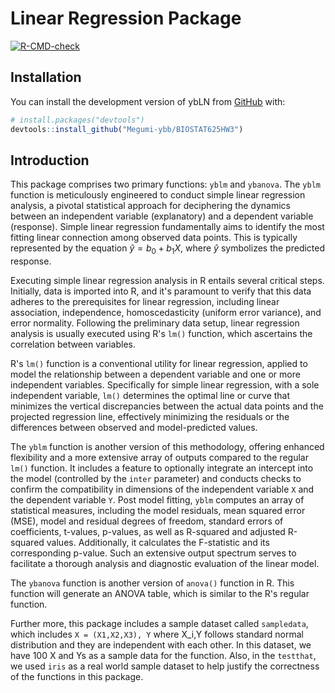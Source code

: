 # Linear Regression Package

[![R-CMD-check](https://github.com/Megumi-ybb/BIOSTAT625HW3/actions/workflows/R-CMD-check.yaml/badge.svg)](https://github.com/Megumi-ybb/BIOSTAT625HW3/actions/workflows/R-CMD-check.yaml)

## Installation

You can install the development version of ybLN from [GitHub](https://github.com/) with:

``` r
# install.packages("devtools")
devtools::install_github("Megumi-ybb/BIOSTAT625HW3")
```


## Introduction
This package comprises two primary functions: `yblm` and `ybanova`. The `yblm` function is meticulously engineered to conduct simple linear regression analysis, a pivotal statistical approach for deciphering the dynamics between an independent variable (explanatory) and a dependent variable (response). Simple linear regression fundamentally aims to identify the most fitting linear connection among observed data points. This is typically represented by the equation $\hat{y} = b_0 + b_1X$, where $\hat{y}$ symbolizes the predicted response.

Executing simple linear regression analysis in R entails several critical steps. Initially, data is imported into R, and it's paramount to verify that this data adheres to the prerequisites for linear regression, including linear association, independence, homoscedasticity (uniform error variance), and error normality. Following the preliminary data setup, linear regression analysis is usually executed using R's `lm()` function, which ascertains the correlation between variables.

R's `lm()` function is a conventional utility for linear regression, applied to model the relationship between a dependent variable and one or more independent variables. Specifically for simple linear regression, with a sole independent variable, `lm()` determines the optimal line or curve that minimizes the vertical discrepancies between the actual data points and the projected regression line, effectively minimizing the residuals or the differences between observed and model-predicted values.

The `yblm` function is another version of this methodology, offering enhanced flexibility and a more extensive array of outputs compared to the regular `lm()` function. It includes a feature to optionally integrate an intercept into the model (controlled by the `inter` parameter) and conducts checks to confirm the compatibility in dimensions of the independent variable `X` and the dependent variable `Y`. Post model fitting, `yblm` computes an array of statistical measures, including the model residuals, mean squared error (MSE), model and residual degrees of freedom, standard errors of coefficients, t-values, p-values, as well as R-squared and adjusted R-squared values. Additionally, it calculates the F-statistic and its corresponding p-value. Such an extensive output spectrum serves to facilitate a thorough analysis and diagnostic evaluation of the linear model.

The `ybanova` function is another version of `anova()` function in R. This function will generate an ANOVA table, which is similar to the R's regular function.

Further more, this package includes a sample dataset called `sampledata`, which includes `X = (X1,X2,X3), Y` where X_i,Y follows standard normal distribution and they are independent with each other. In this dataset, we have 100 X and Ys as a sample data for the function. Also, in the `testthat`, we used `iris` as a real world sample dataset to help justify the correctness of the functions in this package.



